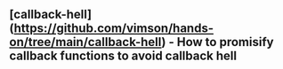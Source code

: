 
## [callback-hell] (https://github.com/vimson/hands-on/tree/main/callback-hell) - How to promisify callback functions to avoid callback hell